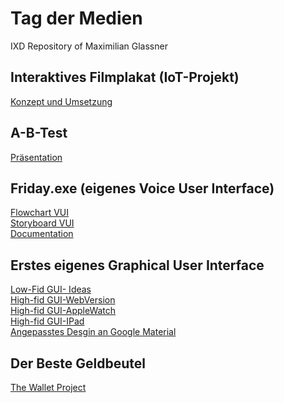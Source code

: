 # Tag der Medien 
IXD Repository of Maximilian Glassner

## Interaktives Filmplakat (IoT-Projekt)
[Konzept und Umsetzung](/task9.md)
## A-B-Test
[Präsentation](/ABtest.pdf)
## Friday.exe (eigenes Voice User Interface)
[Flowchart VUI](/VUI.png) <br />
[Storyboard VUI](/storyboard_vui.jpg) <br />
[Documentation](/task6.md)
## Erstes eigenes Graphical User Interface
[Low-Fid GUI- Ideas](/gui.jpeg) <br />
[High-fid GUI-WebVersion](https://xd.adobe.com/view/342483f4-6632-402c-ad3a-43804f2489fb-6177/) <br />
[High-fid GUI-AppleWatch](https://xd.adobe.com/view/01439293-c2c7-43f3-9799-acd02f449097-5410/)<br />
[High-fid GUI-IPad](https://xd.adobe.com/view/2a35c897-11da-4cd1-8589-12529171c68f-7f66/) <br />
[Angepasstes Desgin an Google Material](https://xd.adobe.com/view/d5ea987f-5a21-47aa-8af7-1cbdf5db0c44-80b9/)
## Der Beste Geldbeutel
[The Wallet Project](/task01.pdf)

